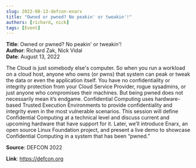 ```yaml
---
slug: 2022-08-13-defcon-enarx
title: "Owned or pwned? No peakin' or tweakin'!"  
authors: [richard, nick]
tags: [Event]
---
```


**Title**: Owned or pwned? No peakin' or tweakin'!    
**Author**: Richard Zak, Nick Vidal  
**Date**: August 13, 2022   

The Cloud is just somebody else's computer. So when you run a workload on a cloud host, anyone who owns (or pwns) that system can peak or tweak the data or even the application itself. You have no confidentiality or integrity protection from your Cloud Service Provider, rogue sysadmins, or just anyone who compromises their machines.
But being pwned does not necessarily mean it’s endgame. Confidential Computing uses hardware-based Trusted Execution Environments to provide confidentiality and integrity even in the most vulnerable scenarios.
This session will define Confidential Computing at a technical level and discuss current and upcoming hardware that have support for it. Later, we’ll introduce Enarx, an open source Linux Foundation project, and present a live demo to showcase Confidential Computing in a system that has been “pwned.”


**Source**: DEFCON 2022

**Link**: https://defcon.org